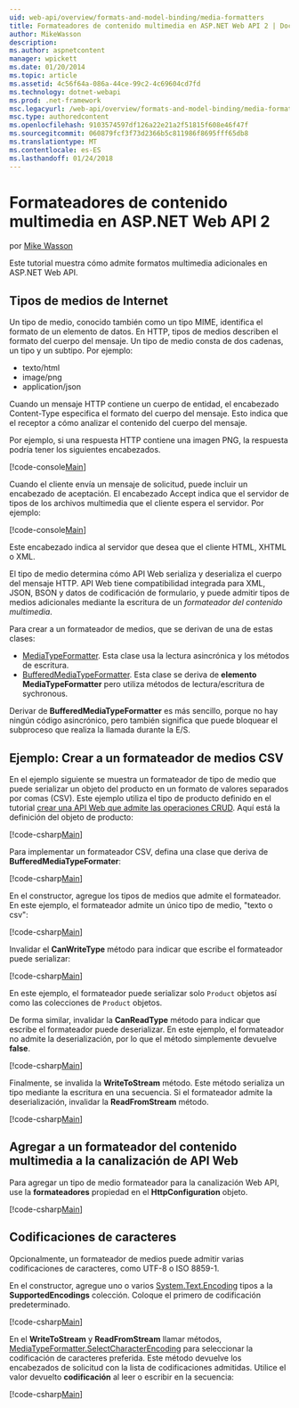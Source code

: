 ```yaml
---
uid: web-api/overview/formats-and-model-binding/media-formatters
title: Formateadores de contenido multimedia en ASP.NET Web API 2 | Documentos de Microsoft
author: MikeWasson
description: 
ms.author: aspnetcontent
manager: wpickett
ms.date: 01/20/2014
ms.topic: article
ms.assetid: 4c56f64a-086a-44ce-99c2-4c69604cd7fd
ms.technology: dotnet-webapi
ms.prod: .net-framework
msc.legacyurl: /web-api/overview/formats-and-model-binding/media-formatters
msc.type: authoredcontent
ms.openlocfilehash: 9103574597df126a22e21a2f51815f608e46f47f
ms.sourcegitcommit: 060879fcf3f73d2366b5c811986f8695fff65db8
ms.translationtype: MT
ms.contentlocale: es-ES
ms.lasthandoff: 01/24/2018
---
```

<a name="media-formatters-in-aspnet-web-api-2"></a>Formateadores de contenido multimedia en ASP.NET Web API 2
====================
por [Mike Wasson](https://github.com/MikeWasson)

Este tutorial muestra cómo admite formatos multimedia adicionales en ASP.NET Web API.

## <a name="internet-media-types"></a>Tipos de medios de Internet

Un tipo de medio, conocido también como un tipo MIME, identifica el formato de un elemento de datos. En HTTP, tipos de medios describen el formato del cuerpo del mensaje. Un tipo de medio consta de dos cadenas, un tipo y un subtipo. Por ejemplo:

- texto/html
- image/png
- application/json

Cuando un mensaje HTTP contiene un cuerpo de entidad, el encabezado Content-Type especifica el formato del cuerpo del mensaje. Esto indica que el receptor a cómo analizar el contenido del cuerpo del mensaje.

Por ejemplo, si una respuesta HTTP contiene una imagen PNG, la respuesta podría tener los siguientes encabezados.

[!code-console[Main](media-formatters/samples/sample1.cmd)]

Cuando el cliente envía un mensaje de solicitud, puede incluir un encabezado de aceptación. El encabezado Accept indica que el servidor de tipos de los archivos multimedia que el cliente espera el servidor. Por ejemplo:

[!code-console[Main](media-formatters/samples/sample2.cmd)]

Este encabezado indica al servidor que desea que el cliente HTML, XHTML o XML.

El tipo de medio determina cómo API Web serializa y deserializa el cuerpo del mensaje HTTP. API Web tiene compatibilidad integrada para XML, JSON, BSON y datos de codificación de formulario, y puede admitir tipos de medios adicionales mediante la escritura de un *formateador del contenido multimedia*.

Para crear a un formateador de medios, que se derivan de una de estas clases:

- [MediaTypeFormatter](https://msdn.microsoft.com/library/system.net.http.formatting.mediatypeformatter.aspx). Esta clase usa la lectura asincrónica y los métodos de escritura.
- [BufferedMediaTypeFormatter](https://msdn.microsoft.com/library/system.net.http.formatting.bufferedmediatypeformatter.aspx). Esta clase se deriva de **elemento MediaTypeFormatter** pero utiliza métodos de lectura/escritura de sychronous.

Derivar de **BufferedMediaTypeFormatter** es más sencillo, porque no hay ningún código asincrónico, pero también significa que puede bloquear el subproceso que realiza la llamada durante la E/S.

## <a name="example-creating-a-csv-media-formatter"></a>Ejemplo: Crear a un formateador de medios CSV

En el ejemplo siguiente se muestra un formateador de tipo de medio que puede serializar un objeto del producto en un formato de valores separados por comas (CSV). Este ejemplo utiliza el tipo de producto definido en el tutorial [crear una API Web que admite las operaciones CRUD](../older-versions/creating-a-web-api-that-supports-crud-operations.md). Aquí está la definición del objeto de producto:

[!code-csharp[Main](media-formatters/samples/sample3.cs)]

Para implementar un formateador CSV, defina una clase que deriva de **BufferedMediaTypeFormater**:

[!code-csharp[Main](media-formatters/samples/sample4.cs)]

En el constructor, agregue los tipos de medios que admite el formateador. En este ejemplo, el formateador admite un único tipo de medio, &quot;texto o csv&quot;:

[!code-csharp[Main](media-formatters/samples/sample5.cs)]

Invalidar el **CanWriteType** método para indicar que escribe el formateador puede serializar:

[!code-csharp[Main](media-formatters/samples/sample6.cs)]

En este ejemplo, el formateador puede serializar solo `Product` objetos así como las colecciones de `Product` objetos.

De forma similar, invalidar la **CanReadType** método para indicar que escribe el formateador puede deserializar. En este ejemplo, el formateador no admite la deserialización, por lo que el método simplemente devuelve **false**.

[!code-csharp[Main](media-formatters/samples/sample7.cs)]

Finalmente, se invalida la **WriteToStream** método. Este método serializa un tipo mediante la escritura en una secuencia. Si el formateador admite la deserialización, invalidar la **ReadFromStream** método.

[!code-csharp[Main](media-formatters/samples/sample8.cs)]

## <a name="adding-a-media-formatter-to-the-web-api-pipeline"></a>Agregar a un formateador del contenido multimedia a la canalización de API Web

Para agregar un tipo de medio formateador para la canalización Web API, use la **formateadores** propiedad en el **HttpConfiguration** objeto.

[!code-csharp[Main](media-formatters/samples/sample9.cs)]

## <a name="character-encodings"></a>Codificaciones de caracteres

Opcionalmente, un formateador de medios puede admitir varias codificaciones de caracteres, como UTF-8 o ISO 8859-1.

En el constructor, agregue uno o varios [System.Text.Encoding](https://msdn.microsoft.com/library/system.text.encoding.aspx) tipos a la **SupportedEncodings** colección. Coloque el primero de codificación predeterminado.

[!code-csharp[Main](media-formatters/samples/sample10.cs?highlight=6-7)]

En el **WriteToStream** y **ReadFromStream** llamar métodos, [MediaTypeFormatter.SelectCharacterEncoding](https://msdn.microsoft.com/library/hh969054.aspx) para seleccionar la codificación de caracteres preferida. Este método devuelve los encabezados de solicitud con la lista de codificaciones admitidas. Utilice el valor devuelto **codificación** al leer o escribir en la secuencia:

[!code-csharp[Main](media-formatters/samples/sample11.cs?highlight=3,5)]
